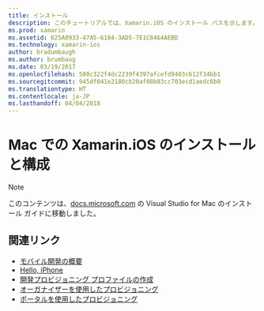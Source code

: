 ```yaml
---
title: インストール
description: このチュートリアルでは、Xamarin.iOS のインストール パスを示します。
ms.prod: xamarin
ms.assetid: 625A0933-47A5-6184-3AD5-7E1C8464AEBD
ms.technology: xamarin-ios
author: bradumbaugh
ms.author: brumbaug
ms.date: 03/19/2017
ms.openlocfilehash: 580c322f4dc2239f4397afcefd9403c612f34bb1
ms.sourcegitcommit: 945df041e2180cb20af08b83cc703ecd1aedc6b0
ms.translationtype: HT
ms.contentlocale: ja-JP
ms.lasthandoff: 04/04/2018
---
```

# <a name="installing-and-configuring-xamarinios-on-mac"></a>Mac での Xamarin.iOS のインストールと構成

> [!NOTE]
> このコンテンツは、[docs.microsoft.com](https://docs.microsoft.com/en-us/visualstudio/mac/installation) の Visual Studio for Mac のインストール ガイドに移動しました。



## <a name="related-links"></a>関連リンク

- [モバイル開発の概要](~/cross-platform/get-started/introduction-to-mobile-development.md)
- [Hello, iPhone](~/ios/get-started/hello-ios/index.md)
- [開発プロビジョニング プロファイルの作成](http://developer.apple.com/library/ios/#documentation/ToolsLanguages/Conceptual/DevPortalGuide/CreatingandDownloadingDevelopmentProvisioningProfiles/CreatingandDownloadingDevelopmentProvisioningProfiles.html)
- [オーガナイザーを使用したプロビジョニング](http://developer.apple.com/library/ios/#recipes/xcode_help-devices_organizer/articles/provision_device_for_development-generic.html)
- [ポータルを使用したプロビジョニング](http://developer.apple.com/library/ios/#recipes/ProvisioningPortal_Recipes/DownloadingaProvisioningProfile/DownloadingaProvisioningProfile.html)
